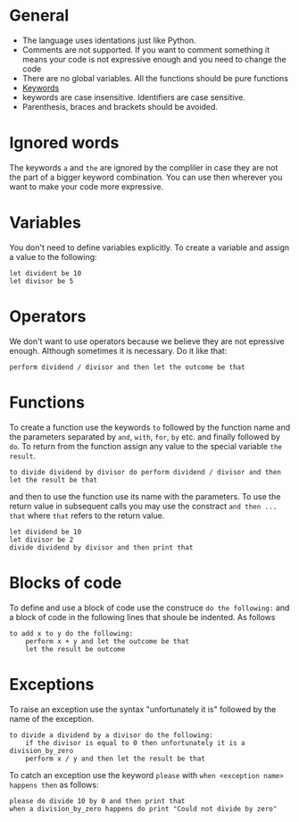 # General
	
* The language uses identations just like Python.
* Comments are not supported. If you want to comment something it means your code is not expressive enough and you need to change the code
* There are no global variables. All the functions should be pure functions
* [Keywords](keywords.md)
* keywords are case insensitive. Identifiers are case sensitive.
* Parenthesis, braces and brackets should be avoided.

# Ignored words

The keywords `a` and `the` are ignored by the compliler in case they are not the part of a bigger keyword combination. You can use then wherever you want to make your code more expressive.

# Variables

You don't need to define variables explicitly. To create a variable and assign a value to the following:

```
let divident be 10
let divisor be 5
```

# Operators

We don't want to use operators because we believe they are not epressive enough.  Although sometimes it is necessary. Do it like that:

```
perform dividend / divisor and then let the outcome be that
```

# Functions

To create a function use the keywords `to` followed by the function name and the parameters separated by `and`, `with`, `for`, `by` etc. and finally followed by `do`. To return from the function assign any value to the special variable `the result`. 

```
to divide dividend by divisor do perform dividend / divisor and then let the result be that 
```

and then to use the function use its name with the parameters. To use the return value in subsequent calls you may use the constract `and then ... that` where `that` refers to the return value.

```
let dividend be 10
let divisor be 2
divide dividend by divisor and then print that
```

# Blocks of code

To define and use a block of code use the construce `do the following:` and a block of code in the following lines that shoule be indented. As follows

```
to add x to y do the following:
	perform x + y and let the outcome be that
	let the result be outcome
```

# Exceptions

To raise an exception use the syntax "unfortunately it is" followed by the name of the exception. 

```
to divide a dividend by a divisor do the following:
	if the divisor is equal to 0 then unfortunately it is a division_by_zero
	perform x / y and then let the result be that

```

To catch an exception use the keyword `please` with `when <exception name> happens then` as follows:

```
please do divide 10 by 0 and then print that
when a division_by_zero happens do print "Could not divide by zero"
```